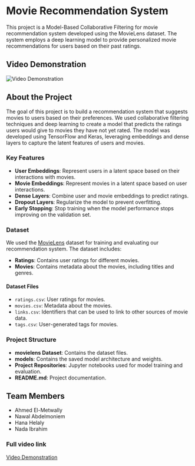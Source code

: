 # Movie Recommendation System

This project is a Model-Based Collaborative Filtering for movie recommendation system developed using the MovieLens dataset. The system employs a deep learning model to provide personalized movie recommendations for users based on their past ratings.

## Video Demonstration

![Video Demonstration](https://github.com/ahmedelmetwally74/Movie-Recommender-Project/blob/main/movie-recommend.gif)

## About the Project

The goal of this project is to build a recommendation system that suggests movies to users based on their preferences. We used collaborative filtering techniques and deep learning to create a model that predicts the ratings users would give to movies they have not yet rated. The model was developed using TensorFlow and Keras, leveraging embeddings and dense layers to capture the latent features of users and movies.

### Key Features
- **User Embeddings**: Represent users in a latent space based on their interactions with movies.
- **Movie Embeddings**: Represent movies in a latent space based on user interactions.
- **Dense Layers**: Combine user and movie embeddings to predict ratings.
- **Dropout Layers**: Regularize the model to prevent overfitting.
- **Early Stopping**: Stop training when the model performance stops improving on the validation set.

### Dataset

We used the [MovieLens](https://www.kaggle.com/datasets/hanahelaly/movielens-small) dataset for training and evaluating our recommendation system. The dataset includes:

- **Ratings**: Contains user ratings for different movies.
- **Movies**: Contains metadata about the movies, including titles and genres.

#### Dataset Files
- `ratings.csv`: User ratings for movies.
- `movies.csv`: Metadata about the movies.
- `links.csv`: Identifiers that can be used to link to other sources of movie data.
- `tags.csv`: User-generated tags for movies.

### Project Structure

- **movielens Dataset**: Contains the dataset files.
- **models**: Contains the saved model architecture and weights.
- **Project Repositories**: Jupyter notebooks used for model training and evaluation.
- **README.md**: Project documentation.

## Team Members
- Ahmed El-Metwally
- Nawal Abdelmoniem
- Hana Helaly
- Nada Ibrahim

### Full video link
[Video Demonstration](https://drive.google.com/file/d/131Pl6ezjb0G2IaAXJIloyk6kdO0wBV5c/view?usp=sharing)
